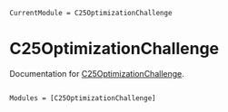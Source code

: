 ```@meta
CurrentModule = C25OptimizationChallenge
```

# C25OptimizationChallenge

Documentation for [C25OptimizationChallenge](https://github.com/jflow21/C25OptimizationChallenge.jl).

```@index

```

```@autodocs
Modules = [C25OptimizationChallenge]
```
